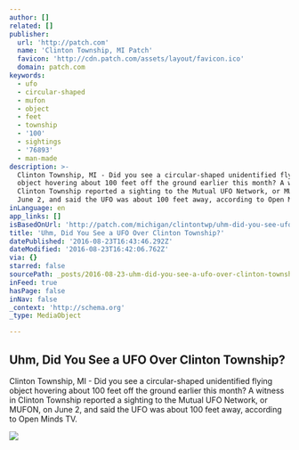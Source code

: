```yaml
---
author: []
related: []
publisher:
  url: 'http://patch.com'
  name: 'Clinton Township, MI Patch'
  favicon: 'http://cdn.patch.com/assets/layout/favicon.ico'
  domain: patch.com
keywords:
  - ufo
  - circular-shaped
  - mufon
  - object
  - feet
  - township
  - '100'
  - sightings
  - '76893'
  - man-made
description: >-
  Clinton Township, MI - Did you see a circular-shaped unidentified flying
  object hovering about 100 feet off the ground earlier this month? A witness in
  Clinton Township reported a sighting to the Mutual UFO Network, or MUFON, on
  June 2, and said the UFO was about 100 feet away, according to Open Minds TV.
inLanguage: en
app_links: []
isBasedOnUrl: 'http://patch.com/michigan/clintontwp/uhm-did-you-see-ufo-over-clinton-township'
title: 'Uhm, Did You See a UFO Over Clinton Township?'
datePublished: '2016-08-23T16:43:46.292Z'
dateModified: '2016-08-23T16:42:06.762Z'
via: {}
starred: false
sourcePath: _posts/2016-08-23-uhm-did-you-see-a-ufo-over-clinton-township.md
inFeed: true
hasPage: false
inNav: false
_context: 'http://schema.org'
_type: MediaObject

---
```

<article style=""><h1>Uhm, Did You See a UFO Over Clinton Township?</h1><p>Clinton Township, MI - Did you see a circular-shaped unidentified flying object hovering about 100 feet off the ground earlier this month? A witness in Clinton Township reported a sighting to the Mutual UFO Network, or MUFON, on June 2, and said the UFO was about 100 feet away, according to Open Minds TV.</p><img src="http://cdn20.patch.com/users/790386/20160629/083557/styles/T800x600/public/article_images/2629026492_7146681cf5_b.jpg" /></article>